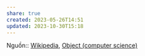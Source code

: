 ```yaml
---
share: true
created: 2023-05-26T14:51
updated: 2023-10-30T15:18
---
```

Nguồn:: [Wikipedia](./Wikipedia.md), [Object (computer science)](https://en.wikipedia.org/wiki/Object_(computer_science))
